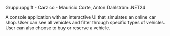 Gruppuppgift - Carz co -
Mauricio Corte, Anton Dahlström
.NET24

A console application with an interactive UI that simulates an online car shop.
User can see all vehicles and filter through specific types of vehicles. 
User can also choose to buy or reserve a vehicle.